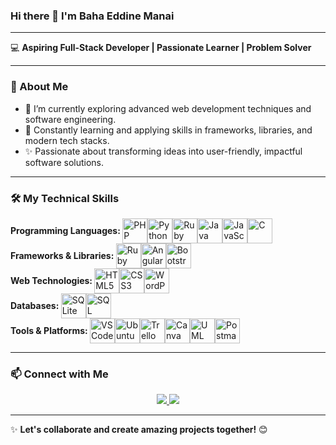 ### Hi there 👋 I'm Baha Eddine Manai

---

💻 **Aspiring Full-Stack Developer | Passionate Learner | Problem Solver**

---

### 🌟 About Me
- 🔭 I’m currently exploring advanced web development techniques and software engineering.
- 🌱 Constantly learning and applying skills in frameworks, libraries, and modern tech stacks.
- ✨ Passionate about transforming ideas into user-friendly, impactful software solutions.

---

### 🛠️ My Technical Skills

<div style="display: flex; align-items: center;">
    <span style="font-weight: bold;">Programming Languages:&nbsp;</span>
    <img title="PHP" alt="PHP" src="https://github.com/BahaManai/devicon/blob/master/icons/php/php-original.svg" width="40" height="40" />
    <img title="Python" alt="Python" src="https://raw.githubusercontent.com/Thomas-George-T/Thomas-George-T/master/assets/python.svg" width="40" height="40" />
    <img title="Ruby" alt="Ruby" src="https://github.com/BahaManai/devicon/blob/master/icons/ruby/ruby-original.svg" width="40" height="40" />
    <img title="Java" alt="Java" src="https://github.com/BahaManai/devicon/blob/master/icons/java/java-original.svg" width="40" height="40" />
	<img title="JavaScript" alt="JavaScript" src="https://github.com/BahaManai/devicon/blob/master/icons/javascript/javascript-original.svg" width="40" height="40" />
    <img title="C" alt="C" src="https://github.com/BahaManai/devicon/blob/master/icons/c/c-original.svg" width="40" height="40" />
</div>

<div style="display: flex; align-items: center;">
    <span style="font-weight: bold;">Frameworks & Libraries:&nbsp;</span>
	<img title="Ruby on Rails" alt="Ruby on Rails" src="https://github.com/BahaManai/devicon/blob/master/icons/rails/rails-plain.svg" width="40" height="40" />
    <img title="Angular" alt="Angular" src="https://github.com/BahaManai/devicon/blob/master/icons/angular/angular-original.svg" width="40" height="40" />
    <img title="Bootstrap" alt="Bootstrap" src="https://github.com/BahaManai/devicon/blob/master/icons/bootstrap/bootstrap-original.svg" width="40" height="40" />
</div>

<div style="display: flex; align-items: center;">
    <span style="font-weight: bold;">Web Technologies:&nbsp;</span>
    <img title="HTML5" alt="HTML5" src="https://github.com/BahaManai/devicon/blob/master/icons/html5/html5-original.svg" width="40" height="40" />
    <img title="CSS3" alt="CSS3" src="https://github.com/BahaManai/devicon/blob/master/icons/css3/css3-original.svg" width="40" height="40" />
    <img title="WordPress" alt="WordPress" src="https://github.com/BahaManai/devicon/blob/master/icons/wordpress/wordpress-plain.svg" width="40" height="40" />
</div>

<div style="display: flex; align-items: center;">
    <span style="font-weight: bold;">Databases:&nbsp;</span>
    <img title="SQLite" alt="SQLite" src="https://github.com/BahaManai/devicon/blob/master/icons/sqlite/sqlite-original.svg" width="40" height="40" />
    <img title="SQL Developer" alt="SQL Developer" src="https://github.com/BahaManai/devicon/blob/master/icons/sqldeveloper/sqldeveloper-original.svg" width="40" height="40" />
</div>

<div style="display: flex; align-items: center;">
    <span style="font-weight: bold;">Tools & Platforms:&nbsp;</span>
    <img title="VS Code" alt="VS Code" src="https://github.com/BahaManai/devicon/blob/master/icons/vscode/vscode-original.svg" width="40" height="40" />
    <img title="Ubuntu" alt="Ubuntu" src="https://github.com/BahaManai/devicon/blob/master/icons/ubuntu/ubuntu-original.svg" width="40" height="40" />
    <img title="Trello" alt="Trello" src="https://github.com/BahaManai/devicon/blob/master/icons/trello/trello-original.svg" width="40" height="40" />
    <img title="Canva" alt="Canva" src="https://github.com/BahaManai/devicon/blob/master/icons/canva/canva-original.svg" width="40" height="40" />
    <img title="UML" alt="UML" src="https://github.com/BahaManai/devicon/blob/master/icons/unifiedmodelinglanguage/unifiedmodelinglanguage-original.svg" width="40" height="40" />
 <img title="Postman" alt="Postman" src="https://github.com/BahaManai/devicon/blob/master/icons/postman/postman-original.svg" width="40" height="40" />
</div>

---

### 📫 Connect with Me  

<p align="center">
	<a target="_blank" href="https://www.linkedin.com/in/baha-eddine-manai-9689bb2a5/">
		<img src="https://img.shields.io/badge/-LinkedIn-0077B5?style=for-the-badge&logo=Linkedin&logoColor=white">
	</a>
	<a target="_blank" href="mailto:bahaeddinmanai7@gmail.com">
		<img src="https://img.shields.io/badge/-Gmail-D14836?style=for-the-badge&logo=Gmail&logoColor=white">
	</a>
</p>

---

✨ **Let's collaborate and create amazing projects together!** 😊
